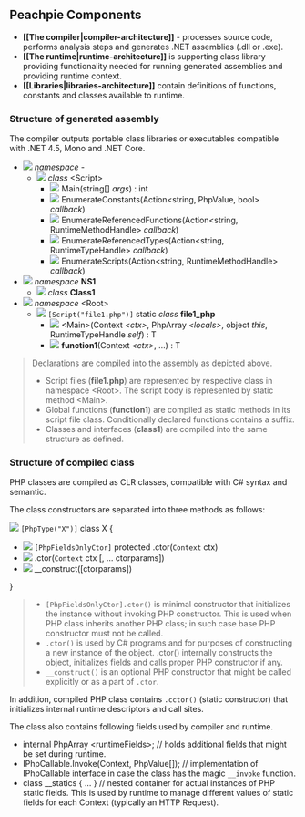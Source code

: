 ## Peachpie Components

* **[[The compiler|compiler-architecture]]** - processes source code, performs analysis steps and generates .NET assemblies (.dll or .exe).
* **[[The runtime|runtime-architecture]]** is supporting class library providing functionality needed for running generated assemblies and providing runtime context.
* **[[Libraries|libraries-architecture]]** contain definitions of functions, constants and classes available to runtime.

### Structure of generated assembly

The compiler outputs portable class libraries or executables compatible with .NET 4.5, Mono and .NET Core.

* ![](https://github.com/iolevel/peachpie/wiki/img/icon_ns.png) *namespace* -
  * ![](https://github.com/iolevel/peachpie/wiki/img/icon_class.png) *class* &lt;Script&gt;
    * ![](https://github.com/iolevel/peachpie/wiki/img/icon_method.png) Main(string[] *args*) : int
    * ![](https://github.com/iolevel/peachpie/wiki/img/icon_method.png) EnumerateConstants(Action&lt;string, PhpValue, bool&gt; *callback*)
    * ![](https://github.com/iolevel/peachpie/wiki/img/icon_method.png) EnumerateReferencedFunctions(Action&lt;string, RuntimeMethodHandle&gt; *callback*)
    * ![](https://github.com/iolevel/peachpie/wiki/img/icon_method.png) EnumerateReferencedTypes(Action&lt;string, RuntimeTypeHandle&gt; *callback*)
    * ![](https://github.com/iolevel/peachpie/wiki/img/icon_method.png) EnumerateScripts(Action&lt;string, RuntimeMethodHandle&gt; *callback*)
* ![](https://github.com/iolevel/peachpie/wiki/img/icon_ns.png) *namespace* **NS1**
  * ![](https://github.com/iolevel/peachpie/wiki/img/icon_class.png) *class* **Class1**
* ![](https://github.com/iolevel/peachpie/wiki/img/icon_ns.png) *namespace* &lt;Root&gt;
  * ![](https://github.com/iolevel/peachpie/wiki/img/icon_class.png) `[Script("file1.php")]` static *class* **file1_php**
    * ![](https://github.com/iolevel/peachpie/wiki/img/icon_method.png) &lt;Main&gt;(Context *&lt;ctx&gt;*, PhpArray *&lt;locals&gt;*, object *this*, RuntimeTypeHandle *self*) : T
    * ![](https://github.com/iolevel/peachpie/wiki/img/icon_method.png) **function1**(Context *&lt;ctx&gt;*, ...) : T

> Declarations are compiled into the assembly as depicted above.
> - Script files (**file1.php**) are represented by respective class in namespace &lt;Root&gt;. The script body is represented by static method &lt;Main&gt;.
> - Global functions (**function1**) are compiled as static methods in its script file class. Conditionally declared functions contains a suffix.
> - Classes and interfaces (**class1**) are compiled into the same structure as defined.

### Structure of compiled class

PHP classes are compiled as CLR classes, compatible with C# syntax and semantic.

The class constructors are separated into three methods as follows:

![](https://github.com/iolevel/peachpie/wiki/img/icon_class.png) `[PhpType("X")]` class X {
* ![](https://github.com/iolevel/peachpie/wiki/img/icon_method.png) `[PhpFieldsOnlyCtor]` protected .ctor(`Context` ctx)
* ![](https://github.com/iolevel/peachpie/wiki/img/icon_method.png) .ctor(`Context` ctx [, ... ctorparams])
* ![](https://github.com/iolevel/peachpie/wiki/img/icon_method.png) __construct([ctorparams])

}

> - `[PhpFieldsOnlyCtor].ctor()` is minimal constructor that initializes the instance without invoking PHP constructor. This is used when PHP class inherits another PHP class; in such case base PHP constructor must not be called.
> - `.ctor()` is used by C# programs and for purposes of constructing a new instance of the object. .ctor() internally constructs the object, initializes fields and calls proper PHP constructor if any.
> - `__construct()` is an optional PHP constructor that might be called explicitly or as a part of `.ctor`.

In addition, compiled PHP class contains `.cctor()` (static constructor) that initializes internal runtime descriptors and call sites.

The class also contains following fields used by compiler and runtime.
* internal PhpArray &lt;runtimeFields>; // holds additional fields that might be set during runtime.
* IPhpCallable.Invoke(Context, PhpValue[]); // implementation of IPhpCallable interface in case the class has the magic `__invoke` function.
* class __statics { ... } // nested container for actual instances of PHP static fields. This is used by runtime to manage different values of static fields for each Context (typically an HTTP Request).
